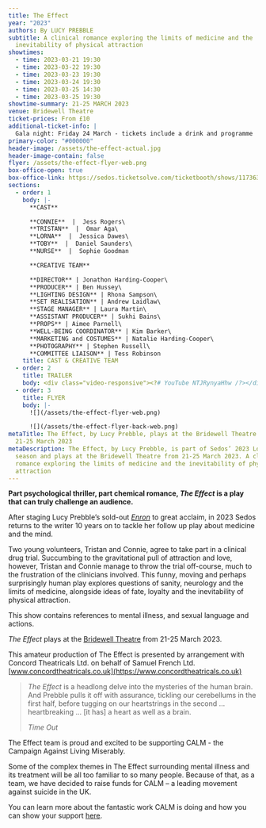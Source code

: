 ```yaml
---
title: The Effect
year: "2023"
authors: By LUCY PREBBLE
subtitle: A clinical romance exploring the limits of medicine and the
  inevitability of physical attraction
showtimes:
  - time: 2023-03-21 19:30
  - time: 2023-03-22 19:30
  - time: 2023-03-23 19:30
  - time: 2023-03-24 19:30
  - time: 2023-03-25 14:30
  - time: 2023-03-25 19:30
showtime-summary: 21-25 MARCH 2023
venue: Bridewell Theatre
ticket-prices: From £10
additional-ticket-info: |
  Gala night: Friday 24 March - tickets include a drink and programme
primary-color: "#000000"
header-image: /assets/the-effect-actual.jpg
header-image-contain: false
flyer: /assets/the-effect-flyer-web.png
box-office-open: true
box-office-link: https://sedos.ticketsolve.com/ticketbooth/shows/1173635529
sections:
  - order: 1
    body: |-
      **CAST**

      **CONNIE**  |  Jess Rogers\
      **TRISTAN**  |  Omar Aga\
      **LORNA**  |  Jessica Dawes\
      **TOBY**  |  Daniel Saunders\
      **NURSE**  |  Sophie Goodman

      **CREATIVE TEAM**

      **DIRECTOR** | Jonathon Harding-Cooper\
      **PRODUCER** | Ben Hussey\
      **LIGHTING DESIGN** | Rhona Sampson\
      **SET REALISATION** | Andrew Laidlaw\
      **STAGE MANAGER** | Laura Martin\
      **ASSISTANT PRODUCER** | Sukhi Bains\
      **PROPS** | Aimee Parnell\
      **WELL-BEING COORDINATOR** | Kim Barker\
      **MARKETING and COSTUMES** | Natalie Harding-Cooper\
      **PHOTOGRAPHY** | Stephen Russell\
      **COMMITTEE LIAISON** | Tess Robinson
    title: CAST & CREATIVE TEAM
  - order: 2
    title: TRAILER
    body: <div class="video-responsive"><?# YouTube NTJRynyaHhw /?></div>
  - order: 3
    title: FLYER
    body: |-
      ![](/assets/the-effect-flyer-web.png)

      ![](/assets/the-effect-flyer-back-web.png)
metaTitle: The Effect, by Lucy Prebble, plays at the Bridewell Theatre from
  21-25 March 2023
metaDescription: The Effect, by Lucy Prebble, is part of Sedos’ 2023 London
  season and plays at the Bridewell Theatre from 21-25 March 2023. A clinical
  romance exploring the limits of medicine and the inevitability of physical
  attraction
---
```

**Part psychological thriller, part chemical romance, *The Effect* is a play that can truly challenge an audience.**

<div class="video-responsive">
  <?# YouTube NTJRynyaHhw /?>
</div>

After staging Lucy Prebble’s sold-out *[Enron](https://www.sedos.co.uk/shows/2013-enron)* to great acclaim, in 2023 Sedos returns to the writer 10 years on to tackle her follow up play about medicine and the mind.

Two young volunteers, Tristan and Connie, agree to take part in a clinical drug trial. Succumbing to the gravitational pull of attraction and love, however, Tristan and Connie manage to throw the trial off-course, much to the frustration of the clinicians involved. This funny, moving and perhaps surprisingly human play explores questions of sanity, neurology and the limits of medicine, alongside ideas of fate, loyalty and the inevitability of physical attraction.

This show contains references to mental illness, and sexual language and actions.

*The Effect* plays at the [Bridewell Theatre](https://sedos.co.uk/venues/bridewell) from 21-25 March 2023. 

This amateur production of The Effect is presented by arrangement with Concord Theatricals Ltd. on behalf of Samuel French Ltd. [www.concordtheatricals.co.uk](https://www.concordtheatricals.co.uk)

><em>The Effect</em></a> is a headlong delve into the mysteries of the human brain. And Prebble pulls it off with assurance, tickling our cerebellums in the first half, before tugging on our heartstrings in the second ... heartbreaking ... [it has] a heart as well as a brain.
><footer><cite>Time Out</cite></footer>

The Effect team is proud and excited to be supporting CALM - the Campaign Against Living Miserably.

Some of the complex themes in The Effect surrounding mental illness and its treatment will be all too familiar to so many people. Because of that, as a team, we have decided to raise funds for CALM – a leading movement against suicide in the UK.

You can learn more about the fantastic work CALM is doing and how you can show your support [here](https://www.justgiving.com/page/the-effect2023).
